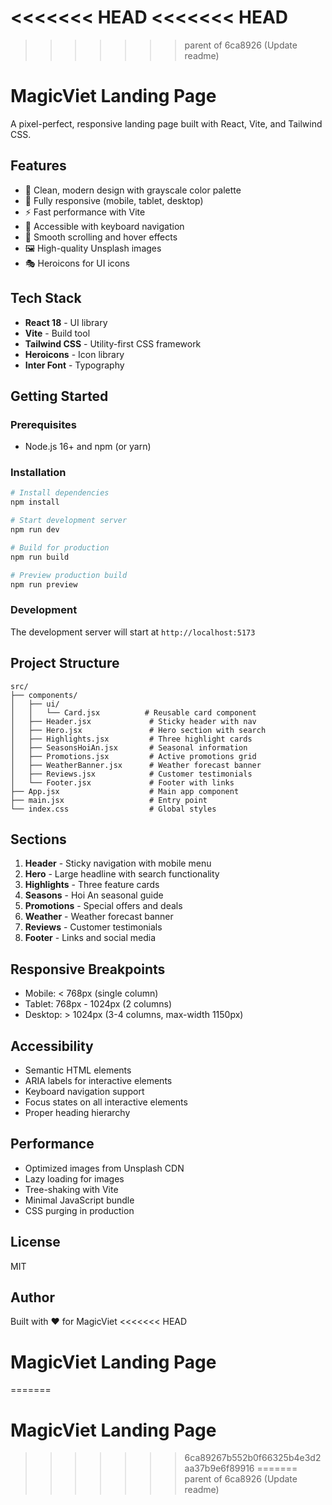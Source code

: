 <<<<<<< HEAD
<<<<<<< HEAD
=======
>>>>>>> parent of 6ca8926 (Update readme)
# MagicViet Landing Page

A pixel-perfect, responsive landing page built with React, Vite, and Tailwind CSS.

## Features

- 🎨 Clean, modern design with grayscale color palette
- 📱 Fully responsive (mobile, tablet, desktop)
- ⚡ Fast performance with Vite
- 🎯 Accessible with keyboard navigation
- 🌊 Smooth scrolling and hover effects
- 🖼️ High-quality Unsplash images
- 🎭 Heroicons for UI icons

## Tech Stack

- **React 18** - UI library
- **Vite** - Build tool
- **Tailwind CSS** - Utility-first CSS framework
- **Heroicons** - Icon library
- **Inter Font** - Typography

## Getting Started

### Prerequisites

- Node.js 16+ and npm (or yarn)

### Installation

```bash
# Install dependencies
npm install

# Start development server
npm run dev

# Build for production
npm run build

# Preview production build
npm run preview
```

### Development

The development server will start at `http://localhost:5173`

## Project Structure

```
src/
├── components/
│   ├── ui/
│   │   └── Card.jsx          # Reusable card component
│   ├── Header.jsx             # Sticky header with nav
│   ├── Hero.jsx               # Hero section with search
│   ├── Highlights.jsx         # Three highlight cards
│   ├── SeasonsHoiAn.jsx       # Seasonal information
│   ├── Promotions.jsx         # Active promotions grid
│   ├── WeatherBanner.jsx      # Weather forecast banner
│   ├── Reviews.jsx            # Customer testimonials
│   └── Footer.jsx             # Footer with links
├── App.jsx                    # Main app component
├── main.jsx                   # Entry point
└── index.css                  # Global styles
```

## Sections

1. **Header** - Sticky navigation with mobile menu
2. **Hero** - Large headline with search functionality
3. **Highlights** - Three feature cards
4. **Seasons** - Hoi An seasonal guide
5. **Promotions** - Special offers and deals
6. **Weather** - Weather forecast banner
7. **Reviews** - Customer testimonials
8. **Footer** - Links and social media

## Responsive Breakpoints

- Mobile: < 768px (single column)
- Tablet: 768px - 1024px (2 columns)
- Desktop: > 1024px (3-4 columns, max-width 1150px)

## Accessibility

- Semantic HTML elements
- ARIA labels for interactive elements
- Keyboard navigation support
- Focus states on all interactive elements
- Proper heading hierarchy

## Performance

- Optimized images from Unsplash CDN
- Lazy loading for images
- Tree-shaking with Vite
- Minimal JavaScript bundle
- CSS purging in production

## License

MIT

## Author

Built with ❤️ for MagicViet
<<<<<<< HEAD

# MagicViet Landing Page
=======
# MagicViet Landing Page
>>>>>>> 6ca89267b552b0f66325b4e3d2aa37b9e6f89916
=======
>>>>>>> parent of 6ca8926 (Update readme)
